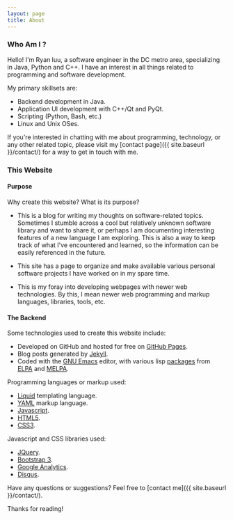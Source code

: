 ```yaml
---
layout: page
title: About
---
```



### Who Am I ?

Hello!  I'm Ryan luu, a software engineer in the DC metro area, specializing in Java, Python and C++.  I have an interest in all things related to programming and software development.

My primary skillsets are:

- Backend development in Java.
- Application UI development with C++/Qt and PyQt.
- Scripting (Python, Bash, etc.)
- Linux and Unix OSes.

If you're interested in chatting with me about programming, technology, or any other related topic, please visit my [contact page]({{ site.baseurl }}/contact/) for a way to get in touch with me.



### This Website

#### Purpose

Why create this website?  What is its purpose?

- This is a blog for writing my thoughts on software-related topics.  Sometimes I stumble across a cool but relatively unknown software library and want to share it, or perhaps I am documenting interesting features of a new language I am exploring.  This is also a way to keep track of what I've encountered and learned, so the information can be easily referenced in the future.

- This site has a page to organize and make available various personal software projects I have worked on in my spare time.

- This is my foray into developing webpages with newer web technologies.  By this, I mean newer web programming and markup languages, libraries, tools, etc.


#### The Backend

Some technologies used to create this website include:

- Developed on GitHub and hosted for free on [GitHub Pages](https://pages.github.com).
- Blog posts generated by [Jekyll](http://jekyllrb.com).
- Coded with the [GNU Emacs](http://www.gnu.org/software/emacs/) editor, with various lisp [packages](https://www.gnu.org/software/emacs/manual/html_node/emacs/Packages.html) from [ELPA](https://elpa.gnu.org/) and [MELPA](http://melpa.org/).

Programming languages or markup used:

- [Liquid](http://liquidmarkup.org/) templating language.
- [YAML](http://yaml.org/) markup language.
- [Javascript](http://www.w3schools.com/js/).
- [HTML5](http://www.w3schools.com/html/html5_intro.asp).
- [CSS3](http://www.w3schools.com/css/css3_intro.asp).

Javascript and CSS libraries used:

- [JQuery](http://jquery.com/).
- [Bootstrap 3](http://getbootstrap.com/).
- [Google Analytics](http://www.google.com/analytics/).
- [Disqus](https://disqus.com/).

Have any questions or suggestions?  Feel free to [contact me]({{ site.baseurl }}/contact/).

Thanks for reading!
